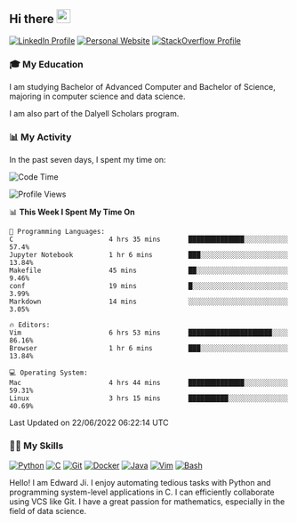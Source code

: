 ## Hi there <a href="#"><img src="https://media.giphy.com/media/hvRJCLFzcasrR4ia7z/giphy.gif" width="25px" height="25px"></a>

[![LinkedIn Profile](https://img.shields.io/badge/-LinkedIn-blue?style=social&logo=LinkedIn)](https://www.linkedin.com/in/ziao-ji)
[![Personal Website](https://img.shields.io/badge/-Personal%20Website-blue?style=social&logo=Bootstrap)](https://www.jiziao.works)
[![StackOverflow Profile](https://img.shields.io/badge/-StackOverflow-blue?style=social&logo=StackOverflow)](https://stackoverflow.com/users/11658924/spearandshield)
### 🎓 My Education
     
I am studying Bachelor of Advanced Computer and Bachelor of Science, majoring in computer science and data science. 

I am also part of the Dalyell Scholars program.

### 📊 My Activity

In the past seven days, I spent my time on:

<!--START_SECTION:waka-->
![Code Time](http://img.shields.io/badge/Code%20Time-0%20secs-blue)

![Profile Views](http://img.shields.io/badge/Profile%20Views-0-blue)

📊 **This Week I Spent My Time On** 

```text
💬 Programming Languages: 
C                        4 hrs 35 mins       ██████████████░░░░░░░░░░░   57.4% 
Jupyter Notebook         1 hr 6 mins         ███░░░░░░░░░░░░░░░░░░░░░░   13.84% 
Makefile                 45 mins             ██░░░░░░░░░░░░░░░░░░░░░░░   9.46% 
conf                     19 mins             █░░░░░░░░░░░░░░░░░░░░░░░░   3.99% 
Markdown                 14 mins             ░░░░░░░░░░░░░░░░░░░░░░░░░   3.05%

🔥 Editors: 
Vim                      6 hrs 53 mins       █████████████████████░░░░   86.16% 
Browser                  1 hr 6 mins         ███░░░░░░░░░░░░░░░░░░░░░░   13.84%

💻 Operating System: 
Mac                      4 hrs 44 mins       ██████████████░░░░░░░░░░░   59.31% 
Linux                    3 hrs 15 mins       ██████████░░░░░░░░░░░░░░░   40.69%

```


 Last Updated on 22/06/2022 06:22:14 UTC
<!--END_SECTION:waka-->

### 💪🏻 My Skills

[![Python](https://img.shields.io/badge/-Python-yellow?style=flat-square&logo=Python)](#-my-skills)
[![C     ](https://img.shields.io/badge/-C-blue?style=flat-square&logo=C)](#-my-skills)
[![Git   ](https://img.shields.io/badge/-Git-grey?style=flat-square&logo=Git)](#-my-skills)
[![Docker](https://img.shields.io/badge/-Docker-grey?style=flat-square&logo=Docker)](#-my-skills)
[![Java  ](https://img.shields.io/badge/-Java-grey?style=flat-square&logo=Java)](#-my-skills)
[![Vim   ](https://img.shields.io/badge/-Vim-grey?style=flat-square&logo=Vim)](#-my-skills)
[![Bash  ](https://img.shields.io/badge/-Bash-grey?style=flat-square&)](#-my-skills)

Hello! I am Edward Ji. I enjoy automating tedious tasks with Python and programming system-level applications in C. I can efficiently collaborate using VCS like Git. I have a great passion for mathematics, especially in the field of data science.
